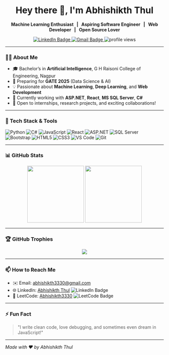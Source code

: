 <h1 align="center">Hey there 👋, I'm Abhishikth Thul</h1>

<p align="center">
  <b>Machine Learning Enthusiast &nbsp;&nbsp;|&nbsp;&nbsp; Aspiring Software Engineer &nbsp;&nbsp;|&nbsp;&nbsp; Web Developer &nbsp;&nbsp;|&nbsp;&nbsp; Open Source Lover</b>
</p>

<p align="center">
  <a href="https://www.linkedin.com/in/abhishikth-thul" target="_blank">
    <img src="https://img.shields.io/badge/LinkedIn-blue?style=for-the-badge&logo=linkedin" alt="LinkedIn Badge"/>
  </a>
  <a href="mailto:abhishikth3330@gmail.com">
    <img src="https://img.shields.io/badge/Gmail-red?style=for-the-badge&logo=gmail&logoColor=white" alt="Gmail Badge"/>
  </a>
  <img src="https://komarev.com/ghpvc/?username=Abhishikth3330&style=for-the-badge" alt="profile views" />
</p>

---

### 👨‍💻 About Me

- 🎓 Bachelor’s in **Artificial Intelligence**, G H Raisoni College of Engineering, Nagpur  
- 🧠 Preparing for **GATE 2025** (Data Science & AI)  
- 💡 Passionate about **Machine Learning**, **Deep Learning**, and **Web Development**   
- 🔭 Currently working with **ASP.NET**, **React**, **MS SQL Server**, **C#**   
- 🤝 Open to internships, research projects, and exciting collaborations!

---

### 🧰 Tech Stack & Tools

![Python](https://img.shields.io/badge/-Python-333333?style=flat&logo=python)
![C#](https://img.shields.io/badge/-C%23-333333?style=flat&logo=csharp)
![JavaScript](https://img.shields.io/badge/-JavaScript-333333?style=flat&logo=javascript)
![React](https://img.shields.io/badge/-React-333333?style=flat&logo=react)
![ASP.NET](https://img.shields.io/badge/-ASP.NET-333333?style=flat&logo=dotnet)
![SQL Server](https://img.shields.io/badge/-MS%20SQL%20Server-333333?style=flat&logo=microsoftsqlserver)
![Bootstrap](https://img.shields.io/badge/-Bootstrap-333333?style=flat&logo=bootstrap)
![HTML5](https://img.shields.io/badge/-HTML5-333333?style=flat&logo=html5)
![CSS3](https://img.shields.io/badge/-CSS3-333333?style=flat&logo=css3)
![VS Code](https://img.shields.io/badge/-VS%20Code-333333?style=flat&logo=visualstudiocode)
![Git](https://img.shields.io/badge/-Git-333333?style=flat&logo=git)

---

### 📊 GitHub Stats

<div align="center">
  <img height="180em" src="https://github-readme-stats.vercel.app/api?username=Abhishikth3330&show_icons=true&theme=tokyonight" />
  <img height="180em" src="https://github-readme-stats.vercel.app/api/top-langs/?username=Abhishikth3330&layout=compact&theme=tokyonight" />
</div>

---

### 🏆 GitHub Trophies

<p align="center">
  <img src="https://github-profile-trophy.vercel.app/?username=Abhishikth3330&theme=onestar&no-frame=true&no-bg=true&margin-w=4" />
</p>


<!--
### 🔍 Highlight Projects

- 🚦 **[Smart Parking System](https://github.com/Abhishikth3330/SmartParkingSystem)** – Real-time parking spot tracker using sensors and a web dashboard  
- 🖼 **[Image Shape Colorifier](https://github.com/Abhishikth3330/ImageProcessing)** – Image manipulation tool that turns selected shapes black and rest white  
- 📘 **[Bootstrap Styled Registration Page](https://github.com/Abhishikth3330/UserRegForm)** – ASP.NET Web Forms + Bootstrap UI with validation  
-->
---

### 📫 How to Reach Me

- ✉️ Email: [abhishikth3330@gmail.com](mailto:abhishikth3330@gmail.com)  
- 🌐 LinkedIn: [Abhishikth Thul](https://www.linkedin.com/in/abhishikth-thul)  <img src="https://img.shields.io/badge/LinkedIn-0A66C2?style=flat&logo=linkedin&logoColor=white" alt="LinkedIn Badge" />  
- 🧩 LeetCode: [Abhishikth3330](https://leetcode.com/Abhishikth3330)    <img src="https://img.shields.io/badge/LeetCode-FFA116?style=flat&logo=leetcode&logoColor=black" alt="LeetCode Badge" />


---

### ⚡ Fun Fact

> "I write clean code, love debugging, and sometimes even dream in JavaScript!"

---

*Made with ❤️ by Abhishikth Thul*

